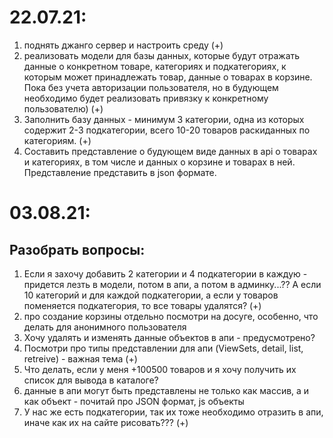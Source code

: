 # 22.07.21: 
1) поднять джанго сервер и настроить среду (+)
2) реализовать модели для базы данных, 
которые будут отражать данные о конкретном товаре, 
категориях и подкатегориях, к которым может принадлежать товар,
данные о товарах в корзине. Пока без учета авторизации пользователя, но в будующем необходимо будет реализовать привязку к конкретному пользователю) (+)
3) Заполнить базу данных - минимум 3 категории, одна из которых содержит 2-3 подкатегории, всего 10-20 товаров раскиданных по категориям. (+)
4) Составить представление о будующем виде данных в api о товарах и категориях, в том числе и данных о корзине и товарах в ней. Представление представить в json формате.

# 03.08.21:
## Разобрать вопросы:
1) Если я захочу добавить 2 категории и 4 подкатегории в каждую - придется лезть в модели, потом в апи, а потом в админку...?? А если 10 категорий и для каждой подкатегории, а если у товаров поменяется подкатегория, то все товары удалятся? (+)
2) про создание корзины отдельно посмотри на досуге, особенно, что делать для анонимного пользователя
3) Хочу удалять и изменять данные объектов в апи - предусмотрено?
4) Посмотри про типы представлении для апи (ViewSets, detail, list, retreive) - важная тема (+)
5) Что делать, если у меня +100500 товаров и я хочу получить их список для вывода в каталоге?
6) данные в апи могут быть представлены не только как массив, а и как объект - почитай про JSON формат, js объекты
7) У нас же есть подкатегории, так их тоже необходимо отразить в апи, иначе как их на сайте рисовать??? (+)
